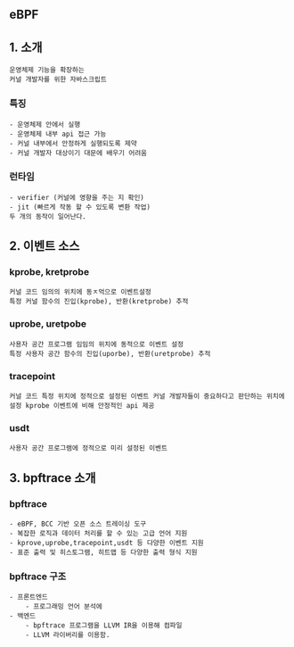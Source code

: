## eBPF 

## 1. 소개
    운영체제 기능을 확장하는 
    커널 개발자를 위한 자바스크립트 
### 특징
    - 운영체제 안에서 실행
    - 운영체제 내부 api 접근 가능
    - 커널 내부에서 안정하게 실행되도록 제약
    - 커널 개발자 대상이기 대문에 배우기 어려움
### 런타임
    - verifier (커널에 영향을 주는 지 확인)
    - jit (빠르게 작동 할 수 있도록 변환 작업)
    두 개의 동작이 일어난다.

## 2. 이벤트 소스
### kprobe, kretprobe 
    커널 코드 임의의 위치에 동ㅈ억으로 이벤트설정
    특정 커널 함수의 진입(kprobe), 반환(kretprobe) 추적
### uprobe, uretpobe
    사용자 공간 프로그램 임임의 위치에 동적으로 이벤트 설정
    특정 사용자 공간 함수의 진입(uporbe), 반환(uretprobe) 추적
### tracepoint
    커널 코드 특정 위치에 정적으로 설정된 이벤트 커널 개발자들이 중요하다고 판단하는 위치에 설정 kprobe 이벤트에 비해 안정적인 api 제공
### usdt
    사용자 공간 프로그램에 정적으로 미리 설정된 이벤트 

## 3. bpftrace 소개

### bpftrace
    - eBPF, BCC 기반 오픈 소스 트레이싱 도구
    - 복잡한 로직과 데이터 처리를 할 수 있는 고급 언어 지원
    - kprove,uprobe,tracepoint,usdt 등 다양한 이벤트 지원
    - 표준 출력 및 히스토그램, 히트맵 등 다양한 출력 형식 지원 

### bpftrace 구조
    - 프론트엔드 
        - 프로그래밍 언어 분석에 
    - 백엔드
        - bpftrace 프로그램을 LLVM IR을 이용해 컴파일 
        - LLVM 라이버리를 이용함.

